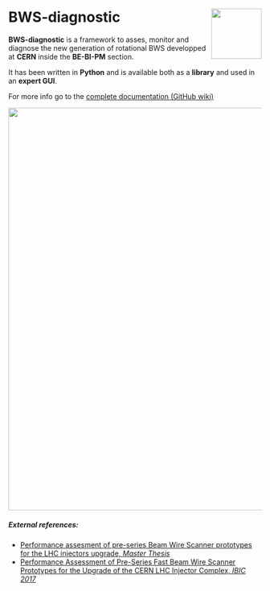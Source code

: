 # BWS-diagnostic<img src="images/cern_logo_2.jpg" width="100" align=right>

**BWS-diagnostic** is a framework to asses, monitor and diagnose the new generation of rotational BWS developped at **CERN** inside the **BE-BI-PM** section.

It has been written in **Python** and is available both as a **library** and used in an **expert GUI**.

For more info go to the [complete documentation (GitHub wiki)](https://github.com/LionelGarcia/BWS-diagnostic/wiki)



<img src="images/BWS_application_illustration.jpg" width="800" align=center>

##### External references:
- [Performance assesment of pre-series Beam Wire Scanner prototypes for the LHC injectors upgrade, *Master Thesis*](https://cds.cern.ch/record/2305977/files/CERN-THESIS-2017-320.pdf)
- [Performance Assessment of Pre-Series Fast Beam Wire Scanner Prototypes for the Upgrade of the CERN LHC Injector Complex, *IBIC 2017*](http://accelconf.web.cern.ch/AccelConf/ibic2017/papers/wepcc03.pdf)









